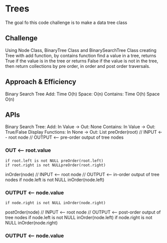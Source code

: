 # Trees
The goal fo this code challenge is to make a data tree class

## Challenge
Using Node Class, BinaryTree Class and BinarySearchTree Class creating Tree with add function, by contains function find a value in a tree, returns True if the value is in the tree or returns False if the value is not in the tree, then return collections by pre order, in order and post order traversals.  

## Approach & Efficiency
Binary Search Tree
Add: Time O(h) Space: O(n)
Contains: Time O(h) Space O(n)

## APIs
Binary Search Tree:
Add: In Value -> Out: None
Contains: In Value -> Out: True/False
Display Functions: In None -> Out: List
preOrder(root)
    // INPUT <-- root node
    // OUTPUT <-- pre-order output of tree nodes
### OUT <-- root.value 
    if root.left is not NULL preOrder(root.left)
    if root.right is not NULLpreOrder(root.right)
inOrder(node)
    // INPUT <-- root node
    // OUTPUT <-- in-order output of tree nodes
    if node.left is not NULL inOrder(node.left) 
### OUTPUT <-- node.value
    if node.right is not NULL inOrder(node.right)
postOrder(node)
    // INPUT <-- root node
    // OUTPUT <-- post-order output of tree nodes
    if node.left is not NULL inOrder(node.left)
    if node.right is not NULL inOrder(node.right)
### OUTPUT <-- node.value
